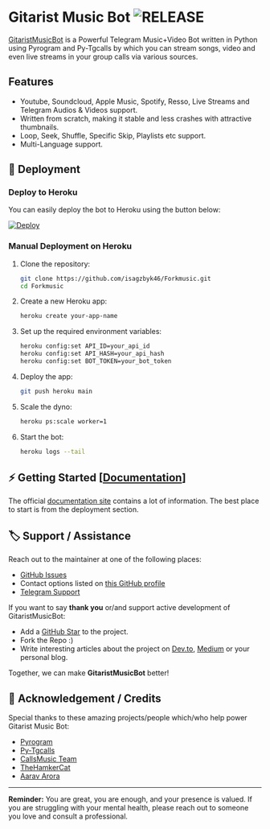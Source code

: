 # Gitarist Music Bot <img src="https://img.shields.io/github/v/release/TeamYukki/YukkiMusicBot?color=black&logo=github&logoColor=black&style=social" alt="RELEASE">

[GitaristMusicBot](https://github.com/isagzbyk46/Forkmusic) is a Powerful Telegram Music+Video Bot written in Python using Pyrogram and Py-Tgcalls by which you can stream songs, video and even live streams in your group calls via various sources.

## Features
- Youtube, Soundcloud, Apple Music, Spotify, Resso, Live Streams and Telegram Audios & Videos support.
- Written from scratch, making it stable and less crashes with attractive thumbnails.
- Loop, Seek, Shuffle, Specific Skip, Playlists etc support.
- Multi-Language support.

## 🚀 Deployment

### Deploy to Heroku

You can easily deploy the bot to Heroku using the button below:

[![Deploy](https://www.herokucdn.com/deploy/button.svg)](https://heroku.com/deploy?template=https://github.com/isagzbyk46/Forkmusic)

### Manual Deployment on Heroku

1. Clone the repository:
   ```bash
   git clone https://github.com/isagzbyk46/Forkmusic.git
   cd Forkmusic
   ```
2. Create a new Heroku app:
   ```bash
   heroku create your-app-name
   ```
3. Set up the required environment variables:
   ```bash
   heroku config:set API_ID=your_api_id
   heroku config:set API_HASH=your_api_hash
   heroku config:set BOT_TOKEN=your_bot_token
   ```
4. Deploy the app:
   ```bash
   git push heroku main
   ```
5. Scale the dyno:
   ```bash
   heroku ps:scale worker=1
   ```
6. Start the bot:
   ```bash
   heroku logs --tail
   ```

## ⚡️ Getting Started [[Documentation](https://notreallyshikhar.gitbook.io/yukkimusicbot/)]

The official [documentation site](https://notreallyshikhar.gitbook.io/yukkimusicbot/) contains a lot of information. The best place to start is from the deployment section.

## 🏷 Support / Assistance

Reach out to the maintainer at one of the following places:

- [GitHub Issues](https://github.com/isagzbyk46/Forkmusic/issues/new?assignees=&labels=question&template=SUPPORT_QUESTION.md&title=support%3A+)
- Contact options listed on [this GitHub profile](https://github.com/isagzbyk46)
- [Telegram Support](https://t.me/gitaristmusic12)

If you want to say **thank you** or/and support active development of GitaristMusicBot:

- Add a [GitHub Star](https://github.com/isagzbyk46/Forkmusic) to the project.
- Fork the Repo :)
- Write interesting articles about the project on [Dev.to](https://dev.to/), [Medium](https://medium.com/) or your personal blog.

Together, we can make **GitaristMusicBot** better!

## 📑 Acknowledgement / Credits

Special thanks to these amazing projects/people which/who help power Gitarist Music Bot:

- [Pyrogram](https://github.com/pyrogram/pyrogram)
- [Py-Tgcalls](https://github.com/pytgcalls/pytgcalls)
- [CallsMusic Team](https://github.com/Callsmusic)
- [TheHamkerCat](https://github.com/TheHamkerCat)
- [Aarav Arora](https://github.com/axrav)

---
**Reminder:** You are great, you are enough, and your presence is valued. If you are struggling with your mental health, please reach out to someone you love and consult a professional.

